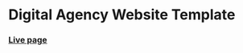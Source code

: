 # Digital Agency Website Template

### [Live page](https://idenisoff.github.io/digital-agency-template/#/)